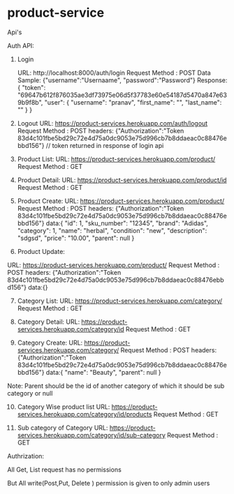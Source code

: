 # product-service

Api's

Auth API:

1. Login

   URL: http://localhost:8000/auth/login
   Request Method : POST
   Data Sample: {"username":"Usernaame", "password":"Password"}
   Response:
          {
            "token": "69647b612f876035ae3df73975e06d5f37783e60e54187d5470a847e639b9f8b",
            "user": {
            "username": "pranav",
            "first_name": "",
            "last_name": ""
            }
          }

2. Logout
URL: https://product-services.herokuapp.com/auth/logout
Request Method : POST
headers: {"Authorization":"Token 83d4c101fbe5bd29c72e4d75a0dc9053e75d996cb7b8ddaeac0c88476ebbd156"} // token returned in response of login api

3. Product List:
URL: https://product-services.herokuapp.com/product/
Request Method : GET

4. Product Detail:
URL: https://product-services.herokuapp.com/product/id
Request Method : GET

5. Product Create:
URL: https://product-services.herokuapp.com/product/
Request Method : POST
headers: {"Authorization":"Token 83d4c101fbe5bd29c72e4d75a0dc9053e75d996cb7b8ddaeac0c88476ebbd156"}
data:{
            "id": 1,
            "sku_number": "12345",
            "brand": "Adidas",
            "category": 1,
            "name": "herbal",
            "condition": "new",
            "description": "sdgsd",
            "price": "10.00",
            "parent": null
        }
6. Product Update:

URL: https://product-services.herokuapp.com/product/
Request Method : POST
headers: {"Authorization":"Token 83d4c101fbe5bd29c72e4d75a0dc9053e75d996cb7b8ddaeac0c88476ebbd156"}
data:{}

7. Category List:
URL: https://product-services.herokuapp.com/category/
Request Method : GET

8. Category Detail:
URL: https://product-services.herokuapp.com/category/id
Request Method : GET

9. Category Create:
URL: https://product-services.herokuapp.com/category/
Request Method : POST
headers: {"Authorization":"Token 83d4c101fbe5bd29c72e4d75a0dc9053e75d996cb7b8ddaeac0c88476ebbd156"}
data:{
        "name": "Beauty",
        "parent": null
    }

Note: Parent should be the id of another category of which it should be sub category or null

10. Category Wise product list
URL: https://product-services.herokuapp.com/category/id/products
Request Method : GET

11. Sub category of Category
URL: https://product-services.herokuapp.com/category/id/sub-category
Request Method : GET



Authrization:

All Get,  List request has no permissions

But All write(Post,Put, Delete ) permission is given to only admin users